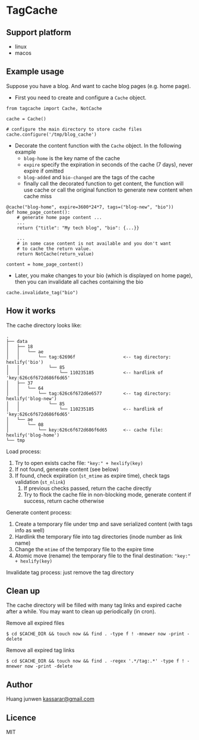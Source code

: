 # TagCache

## Support platform

- linux
- macos

## Example usage

Suppose you have a blog. And want to cache blog pages (e.g. home page).

- First you need to create and configure a `Cache` object.

```
from tagcache import Cache, NotCache

cache = Cache()

# configure the main directory to store cache files
cache.configure('/tmp/blog_cache')

```

- Decorate the content function with the `Cache` object. In the following example
  - `blog-home` is the key name of the cache
  - `expire` specify the expiration in seconds of the cache (7 days), never expire if omitted
  - `blog-added` and `bio-changed` are the tags of the cache
  - finally call the decorated function to get content, the function will use cache or call the original function to generate new content when cache miss

```
@cache("blog-home", expire=3600*24*7, tags=("blog-new", "bio"))
def home_page_content():
    # generate home page content ...
    ...
    return {"title": "My tech blog", "bio": {...}}

    ...
    # in some case content is not available and you don't want
    # to cache the return value.
    return NotCache(return_value)

content = home_page_content()

```

- Later, you make changes to your bio (which is displayed on home page), then you can invalidate all caches containing the bio

```
cache.invalidate_tag("bio")
```

## How it works

The cache directory looks like:

```
.
├── data
│   ├── 18
│   │   └── ae
│   │       └── tag:62696f					<-- tag directory: hexlify('bio')
│   │           └── 85
│   │               └── 110235185           <-- hardlink of 'key:626c6f672d686f6d65'
│   ├── 37
│   │   └── 64
│   │       └── tag:626c6f672d6e6577		<-- tag directory: hexlify('blog-new')
│   │           └── 85
│   │               └── 110235185           <-- hardlink of 'key:626c6f672d686f6d65'
│   └── ae
│       └── 08
│           └── key:626c6f672d686f6d65		<-- cache file: hexlify('blog-home')
└── tmp
```

Load process:

1. Try to open exists cache file: `"key:" + hexlify(key)`
1. If not found, generate content (see below)
1. If found, check expiration (`st_mtime` as expire time), check tags validation (`st_nlink`)
    1. If previous checks passed, return the cache directly
    1. Try to flock the cache file in non-blocking mode, generate content if success, return cache otherwise


Generate content process:

1. Create a temporary file under tmp and save serialized content (with tags info as well)
1. Hardlink the temporary file into tag directories (inode number as link name)
1. Change the `mtime` of the temporary file to the expire time
1. Atomic move (rename) the temporary file to the final destination: `"key:" + hexlify(key)`

Invalidate tag process: just remove the tag directory


## Clean up

The cache directory will be filled with many tag links and expired cache after a while. You may want to clean up periodically (in cron).

Remove all expired files

```
$ cd $CACHE_DIR && touch now && find . -type f ! -mnewer now -print -delete
```

Remove all expired tag links

```
$ cd $CACHE_DIR && touch now && find . -regex '.*/tag:.*' -type f ! -mnewer now -print -delete
```

## Author

Huang junwen <kassarar@gmail.com>

## Licence

MIT
